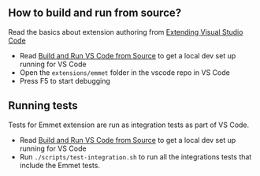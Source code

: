 ## How to build and run from source?

Read the basics about extension authoring from [Extending Visual Studio Code](https://code.visualstudio.com/docs/extensions/overview)

- Read [Build and Run VS Code from Source](https://github.com/codestoryai/aide/blob/cs-main/HOW_TO_CONTRIBUTE.md.md#build-and-run-from-source) to get a local dev set up running for VS Code
- Open the `extensions/emmet` folder in the vscode repo in VS Code
- Press F5 to start debugging

## Running tests

Tests for Emmet extension are run as integration tests as part of VS Code.

- Read [Build and Run VS Code from Source](https://github.com/codestoryai/aide/blob/cs-main/HOW_TO_CONTRIBUTE.md.md#build-and-run-from-source) to get a local dev set up running for VS Code
- Run `./scripts/test-integration.sh` to run all the integrations tests that include the Emmet tests.
